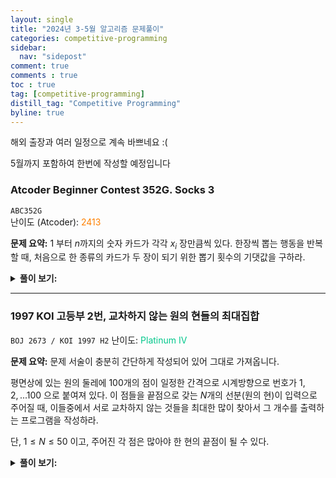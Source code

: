 ```yaml
---
layout: single
title: "2024년 3-5월 알고리즘 문제풀이"
categories: competitive-programming
sidebar:
  nav: "sidepost"
comment: true
comments : true
toc : true
tag: [competitive-programming] 
distill_tag: "Competitive Programming"
byline: true
---
```


해외 출장과 여러 일정으로 계속 바쁘네요 :(

5월까지 포함하여 한번에 작성할 예정입니다

### Atcoder Beginner Contest 352G. Socks 3
`ABC352G`  
난이도 (Atcoder): <span style="color: rgb(255, 128, 0);">2413</span> 

**문제 요약:** $1$ 부터 $n$까지의 숫자 카드가 각각 $x_i$ 장만큼씩 있다. 한장씩 뽑는 행동을 반복할 때, 처음으로 한 종류의 카드가 두 장이 되기 위한 뽑기 횟수의 기댓값을 구하라. 

<details markdown='1'>

<summary><b>풀이 보기:</b></summary>
  일종의 Coupon Collector's Problem 변형 문제입니다.

  1부터 3까지의 카드가 $a, b, c$ 장만큼씩 있고, $a + b + c = M$이라고 할 때, 두 장을 뽑는 경우는 다음의 경우들이 있습니다.
  - (1, 1), (2, 2), (3, 3) 을 뽑는 경우: $a(a - 1) + b(b - 1) + c(c - 1)$ 가지 경우의 수가 있습니다.
  - (1, 2), (2, 3), (3, 1) 을 뽑는 경우 (또는 그 반대 순서): $2(ab + bc + ca)$ 가지가 경우의 수가 있습니다.

  종합하여 $a^2 + b^2 + c^2 + 2(ab + bc + ca) - M = (a + b + c)^2 - M = M(M - 1)$ 가지 경우를 이루게 됩니다.

  이때, 전자는 **성공** 했지만, 후자는 **더 뽑아야** 합니다. $k$장을 뽑았을 때 실패할 확률을 $p_k$라고 한다면, 구하고자 하는 답은 **성공할 때까지 필요한 반복의 기댓값** 이므로,
  $1 + (\sum_{i = 1}^{\infty} p_i)$ 가 우리가 원하는 답이 됩니다. (실패한다는건 다음 실행을 해야 한다는 의미가 되므로)
  여기서, $n + 1$ 장을 뽑으면 반드시 성공하므로, 우리는 $\infty$가 아닌 $n$까지만 더하면 됩니다.

  각각의 $p_i$를 구하기 위해, 위 예시로 돌아가 보겠습니다. 일반화해서, 2장을 뽑아서 실패할 확률을
  $$p_2 = \frac{1}{M(M - 1)}\sum_{i \neq j} x_i x_j = \frac{2}{M(M - 1)}\sum_{i < j} x_i x_j$$
  로 쓸 수 있습니다. 비슷한 방법으로 $k$ 장을 뽑았을 때 실패하는 확률을 생각해 보면, 전체 경우의 수가 $M(M-1)\dots(M-K+1)$ 가지고, **서로 겹치지 않게** 무엇을 뽑을지 정하고 나면 경우의 수는 그냥 곱해지기 때문에,
  $$p_k = \frac{k!}{M(M-1)\dots(M-k+1)}\sum_{1 \leq j_1 < j_2 < \dots < j_k \leq n} x_{j_1} x_{j_2} \dots x_{j_k}$$
  이렇게 구해다는 것을 알 수 있습니다.

  위 $p_k$ 항에서, 앞부분은 미리 팩토리얼값을 전처리해두면 되기 때문에 구하기 어렵지 않습니다. 뒷부분은 하나의 $k$를 구하기 위해 $\binom{n}{k}$ 시간이 들기 때문에 약간의 생각을 더 해야 합니다. 뒷부분의 합이 **근과 계수의 관계** 에서 얻어지는 항과 비슷함을 관찰할 수 있습니다. 구체적으로,
  $$S_k = \sum_{1 \leq j_1 < j_2 < \dots < j_k \leq n} x_{j_1} x_{j_2} \dots x_{j_k}$$
  에 대해, 다음이 성립함을 알고 있습니다. ($S_0 = 1$로 생각합니다)
  $$(t + x_1)(t + x_2) \dots (t + x_n) = \sum_{i = 0}^{n}t^n S_{n - i}$$
  따라서, 좌변의 다항식을 전개하여 그 계수를 알아낼 수 있다면 $S_1$부터 $S_n$까지의 모든 $S$를 구할 수 있습니다.

  그러나 $d$차 다항식을 곱셈하는 것은 그냥 곱셈하면 $d^2$ 시간이 걸리고, FFT를 이용하더라도 $d \log d$ 시간이 걸립니다. 구체적으로, $a$차와 $b$차 다항식을 곱하면 FFT를 사용하더라도 $(a + b) \log (a + b)$ 시간이 걸리므로, 앞에서부터 순서대로 곱한다면 전체 시간 복잡도는 $n^2 \log n$ 시간이 걸리게 됩니다.

  이러한 형태의 다항식을 빠르게 전개하기 위해서는 FFT를 이용하되, 이진 트리 형태로 곱셈해 나가는 방법을 쓸 수 있습니다. 다항식들을 이진 트리의 리프노드에 배치했다고 생각하고, 분할정복식으로 첫번째부터 $n / 2$ 번째까지의 다항식들의 곱과 $n / 2 + 1$ 부터 $n$번째까지의 다항식들의 곱을 따로 구하여 FFT로 합치는 방법입니다.
  이렇게 하면, $n$개의 $t + x$ 형태 다항식을 곱하기 위해
  $$T(n) = 2T(n / 2) + O(n \log n)$$
  시간이 들기 때문에, 이를 마스터 정리로 전개하면 $O(n \log^2 n)$ 시간이 됩니다.

  따라서, $O(n \log^2 n)$ 시간에 모든 $S_i$ 들을 구하고, 이걸로 $p_i$들을 구하면 전체 문제를 해결할 수 있습니다.

</details>

------

### 1997 KOI 고등부 2번, 교차하지 않는 원의 현들의 최대집합
`BOJ 2673 / KOI 1997 H2`
난이도: <span style="color: rgb(0, 199, 139);">Platinum IV</span>

**문제 요약:** 문제 서술이 충분히 간단하게 작성되어 있어 그대로 가져옵니다. 

평면상에 있는 원의 둘레에 100개의 점이 일정한 간격으로 시계방향으로 번호가 $1, 2, ... 100$ 으로 붙여져 있다. 이 점들을 끝점으로 갖는 $N$개의 선분(원의 현)이 입력으로 주어질 때, 이들중에서 서로 교차하지 않는 것들을 최대한 많이 찾아서 그 개수를 출력하는 프로그램을 작성하라.

단, $1 \leq N \leq 50$ 이고, 주어진 각 점은 많아야 한 현의 끝점이 될 수 있다.

<details markdown='1'>
<summary><b>풀이 보기:</b></summary>

현의 개수가 최대 50개임을 생각하고, 주어진 각 점은 많아야 한 현의 끝점이 될 수 있다는 것을 생각하면, **반드시** 선분 $(i, i+1)$이 주어진 현이 아닌 $i$를 생각할 수 있습니다. 그 점에서 원을 끊어서, 선형으로 문제를 변형할 수 있습니다. 

일반성을 잃지 않고, 끊은 지점이 $(N, 1)$ 사이라고 하겠습니다. 현의 끝점이 아닌 점들은 필요 없으므로 잊어버리고, 좌표압축을 수행합니다. 
- $D(i, j)$ 를 $(i, j)$ 번 점까지만 보면서 고를 수 있는 최대 현의 개수라고 하고, 이를 DP를 이용하여 찾습니다. 
- $(i, j)$가 주어진 현이면 $c = 1$, 아니면 $0$이라고 생각합니다. 
- 임의의 $i \leq k \leq j$ 인 $k$에 대해, $D(i, j) \geq D(i, k) + D(k, j) + c$ 가 성립합니다. 어떤 $k$에서 끊어서 그 왼쪽과 오른쪽 구간을 따로 계산한 후, $(i, j)$ 현을 끼워넣을 수 있기 때문입니다. 
- 선택한 현들이 겹칠 수 없기 때문에, $D(i, j)$ 들은 반드시 저러한 $k$에 의해 정해져야 하므로, 실제로는 $D(i, j) \geq D(i, k) + D(k, j) + c$ 로 계산할 수 있습니다. 
- 잘 알려진 [행렬 곱셈 순서](https://www.acmicpc.net/problem/11049) 와 같은 느낌의 DP로, $O(N^3)$ 시간에 해결할 수 있습니다. 
</details>